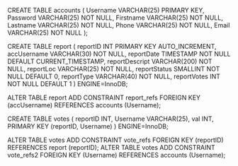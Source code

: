 CREATE TABLE accounts ( 
    Username VARCHAR(25) PRIMARY KEY, 
    Password VARCHAR(25) NOT NULL, 
    Firstname VARCHAR(25) NOT NULL, 
    Lastname VARCHAR(25) NOT NULL, 
    Phone VARCHAR(25) NOT NULL, 
    Email VARCHAR(25) NOT NULL 
);

CREATE TABLE report ( 
    reportID INT PRIMARY KEY AUTO_INCREMENT, 
    accUsername VARCHAR(30) NOT NULL, 
    reportDate TIMESTAMP NOT NULL DEFAULT CURRENT_TIMESTAMP, 
    reportDescript VARCHAR(200) NOT NULL, 
    reportLoc VARCHAR(25) NOT NULL, 
    reportStatus SMALLINT NOT NULL DEFAULT 0, 
    reportType VARCHAR(40) NOT NULL, 
    reportVotes INT NOT NULL DEFAULT 1 
) ENGINE=InnoDB;

ALTER TABLE report ADD CONSTRAINT report_refs FOREIGN KEY (accUsername) REFERENCES accounts (Username);

CREATE TABLE votes ( reportID INT, Username VARCHAR(25), val INT, PRIMARY KEY (reportID, Username) ) ENGINE=InnoDB;

ALTER TABLE votes ADD CONSTRAINT vote_refs FOREIGN KEY (reportID) REFERENCES report (reportID); 
ALTER TABLE votes ADD CONSTRAINT vote_refs2 FOREIGN KEY (Username) REFERENCES accounts (Username);
